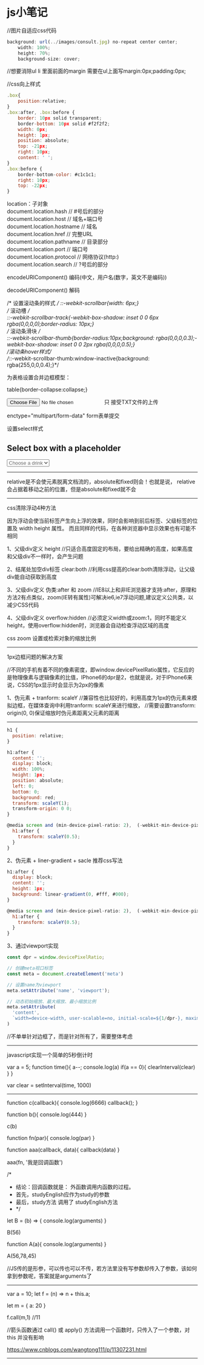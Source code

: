 # js小笔记

//图片自适应css代码

```javascript
background: url(../images/consult.jpg) no-repeat center center;
    width: 100%;
    height: 70%;
    background-size: cover;
```

//想要消除ul li  里面前面的margin  需要在ul上面写margin:0px;padding:0px;

//css向上样式
```javascript
.box{
    position:relative;
}
.box:after, .box:before {
    border: 10px solid transparent;
    border-bottom: 10px solid #f2f2f2;
    width: 0px;
    height: 1px;
    position: absolute;
    top: -21px;
    right: 10px;
    content: ' ';
}
.box:before {
    border-bottom-color: #c1c1c1;
    right: 10px;
    top: -22px;
}
```


location：子对象            
document.location.hash          // #号后的部分       
document.location.host          // 域名+端口号           
document.location.hostname      // 域名       
document.location.href          // 完整URL        
document.location.pathname      // 目录部分         
document.location.port          // 端口号          
document.location.protocol      // 网络协议(http:)      
document.location.search        // ?号后的部分       


encodeURIComponent()     编码(中文，用户名(数字，英文不是编码))

decodeURIComponent()     解码
                
/* 设置滚动条的样式 */
::-webkit-scrollbar{width: 6px;}        
/* 滚动槽 */           
::-webkit-scrollbar-track{-webkit-box-shadow: inset 0 0 6px rgba(0,0,0,0);border-radius: 10px;}         
/* 滚动条滑块 */         
::-webkit-scrollbar-thumb{border-radius:10px;background: rgba(0,0,0,0.3);-webkit-box-shadow: inset 0 0 2px rgba(0,0,0,0.5);}    
/*滚动条hover样式*/          
/*::-webkit-scrollbar-thumb:window-inactive{background: rgba(255,0,0,0.4);}*/       
                


为表格设置合并边框模型：

table{border-collapse:collapse;}
            
<input type="file" accept=".txt">    只 接受TXT文件的上传
            
enctype="multipart/form-data"    form表单提交

                
设置select样式
<!DOCTYPE html>
<html>
  <head>
    <title>Title of the document</title>
    <style>
      select:required:invalid {
      color: #666;
      }
      option[value=""][disabled] {
      display: none;
      }
      option {
      color: #000;
      }
    </style>
  </head>
  <body>
    <h2>Select box with a placeholder</h2>
    <select name="drinks" required>
      <option value="" disabled selected>Choose a drink</option>
      <option value="coffee">Coffee</option>
      <option value="tea">Tea</option>
      <option value="milk">Milk</option>
    </select>
  </body>
</html>


----------------------------------------


relative是不会使元素脱离文档流的，absolute和fixed则会！也就是说，
relative会占据着移动之前的位置，但是absolute和fixed就不会


----------------------------------------


css清除浮动4种方法


因为浮动会使当前标签产生向上浮的效果，同时会影响到前后标签、父级标签的位置及 width height 属性。
而且同样的代码，在各种浏览器中显示效果也有可能不相同


1、父级div定义 height              //只适合高度固定的布局，要给出精确的高度，如果高度和父级div不一样时，会产生问题

2、结尾处加空div标签 clear:both			//利用css提高的clear:both清除浮动，让父级div能自动获取到高度

3、父级div定义 伪类:after 和 zoom			//IE8以上和非IE浏览器才支持:after，原理和方法2有点类似，zoom(IE转有属性)可解决ie6,ie7浮动问题,建议定义公共类，以减少CSS代码

4、父级div定义 overflow:hidden			//必须定义width或zoom:1，同时不能定义height，使用overflow:hidden时，浏览器会自动检查浮动区域的高度



css zoom	设置或检索对象的缩放比例

-------------------------------------------------

1px边框问题的解决方案

//不同的手机有着不同的像素密度，即window.devicePixelRatio属性，它反应的是物理像素与逻辑像素的比值，IPhone6的dpr是2，也就是说，对于IPhone6来说，CSS的1px显示时会显示为2px的像素


1、伪元素 + tranform: scaleY		//兼容性也比较好的，利用高度为1px的伪元素来模拟边框，在媒体查询中利用tranform: scaleY来进行缩放，
									//需要设置transform: origin(0, 0)保证缩放时伪元素距离父元素的距离



-------------------------------------------------------


```javascript
h1 {
  position: relative;
}

h1:after {
  content: '';
  display: block;
  width: 100%;
  height: 1px;
  position: absolute;
  left: 0;
  bottom: 0;
  background: red;
  transform: scaleY(1);
  transform-origin: 0 0;
}

@media screen and (min-device-pixel-ratio: 2),  (-webkit-min-device-pixel-ratio: 2) {
  h1:after {
    transform: scaleY(0.5);
  }
}

```									
									
									
2、伪元素 + liner-gradient + sacle      推荐css写法


```javascript
h1:after {
  display: block;
  content: '';
  height: 1px;
  background: linear-gradient(0, #fff, #000);
}

@media screen and (min-device-pixel-ratio: 2),  (-webkit-min-device-pixel-ratio: 2) {
  h1:after {
    transform: scaleY(0.5);
  }
}
```


3、通过viewport实现

```javascript
const dpr = window.devicePixelRatio;

// 创建meta视口标签
const meta = document.createElement('meta') 

// 设置name为viewport
meta.setAttribute('name', 'viewport');

// 动态初始缩放、最大缩放、最小缩放比例
meta.setAttribute(
  'content', 
  `width=device-width, user-scalable=no, initial-scale=${1/dpr-}, maximum-scale=${1/dpr}, minimum-scale=${1/dpr}`
) 
```							
//不单单针对边框了，而是针对所有了，需要整体考虑



--------------------------------------------------


javascript实现一个简单的5秒倒计时

var a = 5; 
function time(){
	a--;
	console.log(a)
   if(a == 0){
      clearInterval(clear)
   } 
}

var clear = setInterval(time, 1000)

-------------------------------------------------------



function c(callback){
	console.log(6666)
	callback();
}

function b(){
	console.log(444)
}

c(b)


function fn(par){
	console.log(par)
}

function aaa(callback, data){
	callback(data)
}

aaa(fn, '我是回调函数')


/*
* 结论：回调函数就是： 外函数调用内函数的过程。
* 首先，studyEnglish应作为study的参数
* 最后，study方法 调用了 studyEnglish方法
* */



let B = (b) => {
	console.log(arguments)
}

B(56)


function A(a){
	console.log(arguments)
}

A(56,78,45)


//JS传的是形参，可以传也可以不传，若方法里没有写参数却传入了参数，该如何拿到参数呢，答案就是arguments了

-------------------------------------------------------

var a = 10;
let f = (n) => n + this.a;

let m = {
  a: 20
}

f.call(m,1)            //11

//箭头函数通过 call() 或 apply() 方法调用一个函数时，只传入了一个参数，对 this 并没有影响



https://www.cnblogs.com/wangtong111/p/11307231.html



-------------------------------------------------








